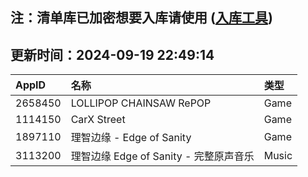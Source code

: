 ## 注：清单库已加密想要入库请使用 ([入库工具](https://github.com/BlankTMing/ManifestAutoUpdate/releases))

## 更新时间：2024-09-19 22:49:14
| AppID | 名称 | 类型  |
| :-------------------- | :----------------------------- | :----------- |
| 2658450 | LOLLIPOP CHAINSAW RePOP| Game |
| 1114150 | CarX Street| Game |
| 1897110 | 理智边缘 - Edge of Sanity| Game |
| 3113200 | 理智边缘 Edge of Sanity - 完整原声音乐| Music |

